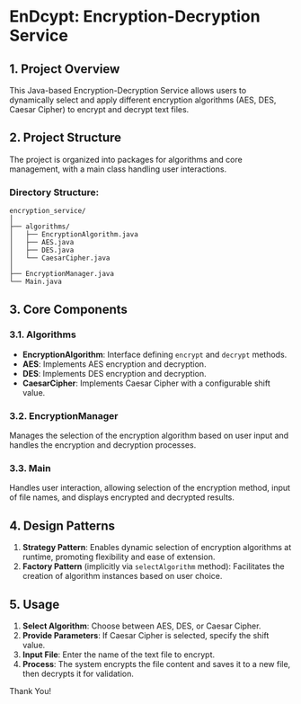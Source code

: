 ﻿# EnDcypt: Encryption-Decryption Service

## 1. **Project Overview**

This Java-based Encryption-Decryption Service allows users to dynamically select and apply different encryption algorithms (AES, DES, Caesar Cipher) to encrypt and decrypt text files. 

## 2. **Project Structure**

The project is organized into packages for algorithms and core management, with a main class handling user interactions.

### Directory Structure:
```
encryption_service/
│
├── algorithms/
│   ├── EncryptionAlgorithm.java
│   ├── AES.java
│   ├── DES.java
│   └── CaesarCipher.java
│
├── EncryptionManager.java
└── Main.java
```

## 3. **Core Components**

### 3.1. **Algorithms**
- **EncryptionAlgorithm**: Interface defining `encrypt` and `decrypt` methods.
- **AES**: Implements AES encryption and decryption.
- **DES**: Implements DES encryption and decryption.
- **CaesarCipher**: Implements Caesar Cipher with a configurable shift value.

### 3.2. **EncryptionManager**
Manages the selection of the encryption algorithm based on user input and handles the encryption and decryption processes.

### 3.3. **Main**
Handles user interaction, allowing selection of the encryption method, input of file names, and displays encrypted and decrypted results.

## 4. **Design Patterns**

1. **Strategy Pattern**: Enables dynamic selection of encryption algorithms at runtime, promoting flexibility and ease of extension.
2. **Factory Pattern** (implicitly via `selectAlgorithm` method): Facilitates the creation of algorithm instances based on user choice.

## 5. **Usage**

1. **Select Algorithm**: Choose between AES, DES, or Caesar Cipher.
2. **Provide Parameters**: If Caesar Cipher is selected, specify the shift value.
3. **Input File**: Enter the name of the text file to encrypt.
4. **Process**: The system encrypts the file content and saves it to a new file, then decrypts it for validation.

Thank You!